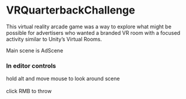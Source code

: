 # VRQuarterbackChallenge

This virtual reality arcade game was a way to explore what might be possible for advertisers who wanted a 
branded VR room with a focused activity similar to Unity’s Virtual Rooms.

Main scene is AdScene

### In editor controls
hold alt and move mouse to look around scene<br/><br/>
click RMB to throw
